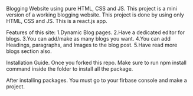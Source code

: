 Blogging Website using pure HTML, CSS and JS.
This project is a mini version of a working blogging website. This project is done by using only HTML, CSS and JS. This is a react.js app. 

Features of this site:
1.Dynamic Blog pages.
2.Have a dedicated editor for blogs.
3.You can add/make as many blogs you want.
4.You can add Headings, paragraphs, and Images to the blog post.
5.Have read more blogs section also.

Installation Guide.
Once you forked this repo. Make sure to run npm install command inside the folder to install all the package.

After installing packages. You must go to your firbase console and make a project. 
